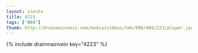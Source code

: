 ```yaml
--- 
layout: sieutv
title: 4223
tags: ["004"]
thumb: http://drainmainvein.com/media/videos/tmb/000/004/223/player.jpg
---
```

{% include drainmainvein key="4223" %} 
